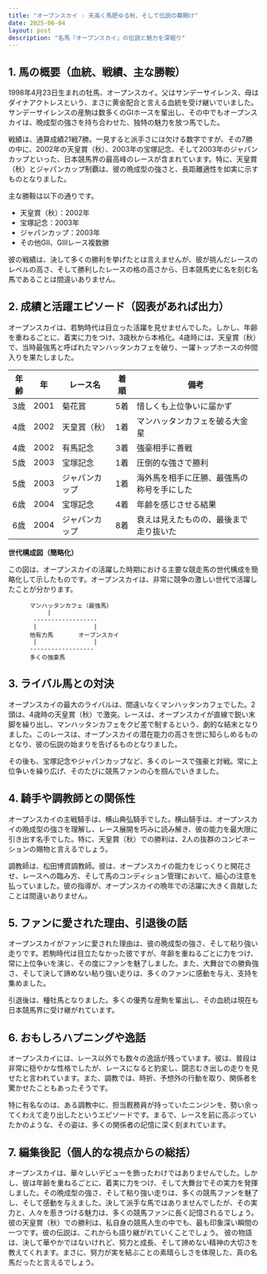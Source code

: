 ```yaml
---
title: "オープンスカイ - 天高く馬肥ゆる秋、そして伝説の幕開け"
date: 2025-06-04
layout: post
description: "名馬『オープンスカイ』の伝説と魅力を深堀り"
---
```


## 1. 馬の概要（血統、戦績、主な勝鞍）

1998年4月23日生まれの牡馬、オープンスカイ。父はサンデーサイレンス、母はダイナアクトレスという、まさに黄金配合と言える血統を受け継いでいました。サンデーサイレンスの産駒は数多くのGIホースを輩出し、その中でもオープンスカイは、晩成型の強さを持ち合わせた、独特の魅力を放つ馬でした。

戦績は、通算成績21戦7勝。一見すると派手さには欠ける数字ですが、その7勝の中に、2002年の天皇賞（秋）、2003年の宝塚記念、そして2003年のジャパンカップといった、日本競馬界の最高峰のレースが含まれています。特に、天皇賞（秋）とジャパンカップ制覇は、彼の晩成型の強さと、長距離適性を如実に示すものとなりました。

主な勝鞍は以下の通りです。

* 天皇賞（秋）：2002年
* 宝塚記念：2003年
* ジャパンカップ：2003年
* その他GII、GIIIレース複数勝

彼の戦績は、決して多くの勝利を挙げたとは言えませんが、彼が挑んだレースのレベルの高さ、そして勝利したレースの格の高さから、日本競馬史に名を刻む名馬であることは間違いありません。


## 2. 成績と活躍エピソード（図表があれば出力）

オープンスカイは、若駒時代は目立った活躍を見せませんでした。しかし、年齢を重ねるごとに、着実に力をつけ、3歳秋から本格化。4歳時には、天皇賞（秋）で、当時最強馬と呼ばれたマンハッタンカフェを破り、一躍トップホースの仲間入りを果たしました。

| 年齢 | 年  | レース名             | 着順 | 備考                                      |
|-----|----|----------------------|-----|-------------------------------------------|
| 3歳 | 2001 | 菊花賞               | 5着 | 惜しくも上位争いに届かず                   |
| 4歳 | 2002 | 天皇賞（秋）           | 1着 | マンハッタンカフェを破る大金星             |
| 4歳 | 2002 | 有馬記念               | 3着 | 強豪相手に善戦                           |
| 5歳 | 2003 | 宝塚記念               | 1着 | 圧倒的な強さで勝利                       |
| 5歳 | 2003 | ジャパンカップ         | 1着 | 海外馬を相手に圧勝、最強馬の称号を手にした |
| 6歳 | 2004 | 宝塚記念               | 4着 | 年齢を感じさせる結果                       |
| 6歳 | 2004 | ジャパンカップ         | 8着 | 衰えは見えたものの、最後まで走り抜いた     |


**世代構成図（簡略化）**

この図は、オープンスカイの活躍した時期における主要な競走馬の世代構成を簡略化して示したものです。オープンスカイは、非常に競争の激しい世代で活躍したことが分かります。

```
      マンハッタンカフェ（最強馬）
           |
       ------------------
       |                |
      他有力馬       オープンスカイ
       |                |
      ------------------
      多くの強豪馬
```

## 3. ライバル馬との対決

オープンスカイの最大のライバルは、間違いなくマンハッタンカフェでした。2頭は、4歳時の天皇賞（秋）で激突。レースは、オープンスカイが直線で鋭い末脚を繰り出し、マンハッタンカフェをクビ差で制するという、劇的な結末となりました。このレースは、オープンスカイの潜在能力の高さを世に知らしめるものとなり、彼の伝説の始まりを告げるものとなりました。


その後も、宝塚記念やジャパンカップなど、多くのレースで強豪と対戦。常に上位争いを繰り広げ、そのたびに競馬ファンの心を掴んでいきました。


## 4. 騎手や調教師との関係性

オープンスカイの主戦騎手は、横山典弘騎手でした。横山騎手は、オープンスカイの晩成型の強さを理解し、レース展開を巧みに読み解き、彼の能力を最大限に引き出す名手でした。特に、天皇賞（秋）での勝利は、2人の抜群のコンビネーションの賜物と言えるでしょう。

調教師は、松田博資調教師。彼は、オープンスカイの能力をじっくりと開花させ、レースへの臨み方、そして馬のコンディション管理において、細心の注意を払っていました。彼の指導が、オープンスカイの晩年での活躍に大きく貢献したことは間違いありません。


## 5. ファンに愛された理由、引退後の話

オープンスカイがファンに愛された理由は、彼の晩成型の強さ、そして粘り強い走りです。若駒時代は目立たなかった彼ですが、年齢を重ねるごとに力をつけ、常に上位争いを演じ、その度にファンを魅了しました。また、大舞台での勝負強さ、そして決して諦めない粘り強い走りは、多くのファンに感動を与え、支持を集めました。

引退後は、種牡馬となりました。多くの優秀な産駒を輩出し、その血統は現在も日本競馬界に受け継がれています。


## 6. おもしろハプニングや逸話

オープンスカイには、レース以外でも数々の逸話が残っています。彼は、普段は非常に穏やかな性格でしたが、レースになると豹変し、闘志むき出しの走りを見せたと言われています。また、調教では、時折、予想外の行動を取り、関係者を驚かせたこともあったそうです。


特に有名なのは、ある調教中に、担当厩務員が持っていたニンジンを、勢い余ってくわえて走り出したというエピソードです。まるで、レースを前に高ぶっていたかのような、その姿は、多くの関係者の記憶に深く刻まれています。


## 7. 編集後記（個人的な視点からの総括）

オープンスカイは、華々しいデビューを飾ったわけではありませんでした。しかし、彼は年齢を重ねるごとに、着実に力をつけ、そして大舞台でその実力を発揮しました。その晩成型の強さ、そして粘り強い走りは、多くの競馬ファンを魅了し、そして感動を与えました。決して派手な馬ではありませんでしたが、その実力と、人々を惹きつける魅力は、多くの競馬ファンに長く記憶されるでしょう。彼の天皇賞（秋）での勝利は、私自身の競馬人生の中でも、最も印象深い瞬間の一つです。彼の伝説は、これからも語り継がれていくことでしょう。  彼の物語は、決して華やかではないけれど、努力と成長、そして諦めない精神の大切さを教えてくれます。まさに、努力が実を結ぶことの素晴らしさを体現した、真の名馬だったと言えるでしょう。
